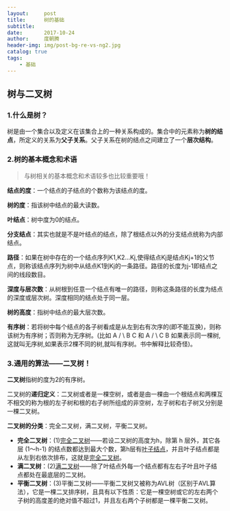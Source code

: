 ```yaml
---
layout:     post
title:      树的基础
subtitle:   
date:       2017-10-24
author:     度朝腾
header-img: img/post-bg-re-vs-ng2.jpg
catalog: true
tags:
    - 基础
---
```


## 树与二叉树

### 1.什么是树？

​        树是由一个集合以及定义在该集合上的一种关系构成的。集合中的元素称为**树的结点**，所定义的关系为**父子关系**。父子关系在树的结点之间建立了一个**层次结构**。

### 2.树的基本概念和术语

> 与树相关的基本概念和术语较多也比较重要哦！


**结点的度**：一个结点的子结点的个数称为该结点的度。

**树的度**：指该树中结点的最大读数。

**叶结点**：树中度为0的结点。

**分支结点**：其实也就是不是叶结点的结点，除了根结点以外的分支结点统称为内部结点。

**路径**：如果在树中存在的一个结点序列K1,K2...Kj,使得结点Kj是结点Kj+1的父节点，则称该结点序列为树中从结点K1到Kj的一条路径。路径的长度为j-1即结点之间的线段数目。

**深度与层次数**：从树根到任意一个结点有唯一的路径，则称这条路径的长度为结点的深度或层次树。深度相同的结点处于同一层。

**树的高度**：指树中结点的最大层次数。

**有序树**：若将树中每个结点的各子树看成是从左到右有次序的(即不能互换)，则称该树为有序树；否则称为无序树。(比如 A / \ B C 和 A / \ C B 如果表示同一棵树,这就叫无序树,如果表示2棵不同的树,就叫有序树。书中解释比较奇怪)。

### 3.通用的算法——二叉树！

**二叉树**指树的度为2的有序树。

二叉树的**递归定义**：二叉树或者是一棵空树，或者是由一棵由一个根结点和两棵互不相交的称为根的左子树和根的右子树所组成的非空树，左子树和右子树又分别是一棵二叉树。

**二叉树的分类**：完全二叉树，满二叉树，平衡二叉树。

* **完全二叉树**：(1)[完全二叉树](https://baike.baidu.com/item/%E5%AE%8C%E5%85%A8%E4%BA%8C%E5%8F%89%E6%A0%91)——若设二叉树的高度为h，除第 h 层外，其它各层 (1～h-1) 的结点数都达到最大个数，第h层有[叶子结点](https://baike.baidu.com/item/%E5%8F%B6%E5%AD%90%E7%BB%93%E7%82%B9)，并且叶子结点都是从左到右依次排布，这就是[完全二叉树](https://baike.baidu.com/item/%E5%AE%8C%E5%85%A8%E4%BA%8C%E5%8F%89%E6%A0%91)。
* **满二叉树**：(2)[满二叉树](https://baike.baidu.com/item/%E6%BB%A1%E4%BA%8C%E5%8F%89%E6%A0%91)——除了叶结点外每一个结点都有左右子叶且叶子结点都处在最底层的二叉树。
* **平衡二叉树**：(3)平衡二叉树——平衡二叉树又被称为AVL树（区别于AVL算法），它是一棵二叉排序树，且具有以下性质：它是一棵空树或它的左右两个子树的高度差的绝对值不超过1，并且左右两个子树都是一棵平衡二叉树。

















